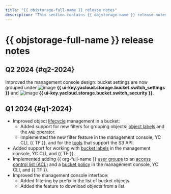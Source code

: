 ```yaml
---
title: "{{ objstorage-full-name }} release notes"
description: "This section contains {{ objstorage-name }} release notes."
---
```


# {{ objstorage-full-name }} release notes

## Q2 2024 {#q2-2024}

Improved the management console design: bucket settings are now grouped under ![image](../_assets/console-icons/wrench.svg) **{{ ui-key.yacloud.storage.bucket.switch_settings }}** and ![image](../_assets/console-icons/persons-lock.svg) **{{ ui-key.yacloud.storage.bucket.switch_security }}**.

## Q1 2024 {#q1-2024}

* Improved object [lifecycle](./concepts/lifecycles.md) management in a bucket:
  * Added support for new filters for grouping objects: [object labels](./concepts/tags.md#object-tags) and the `AND` operator.
  * Implemented the new filter feature in the management console, YC CLI, {{ TF }}, and for the [tools](./tools/) that support the S3 API.
* Added support for working with [bucket labels](./concepts/tags.md#bucket-tags) in the management console, YC CLI, and {{ TF }}.
* Implemented adding {{ org-full-name }} [user groups](../organization/concepts/groups.md) to an [access control list (ACL)](./security/acl.md) and a [bucket policy](./security/policy.md) in the management console, YC CLI, and {{ TF }}.
* Improved the management console interface:
  * Added filtering by prefix in the list of bucket objects.
  * Added the feature to download objects from a list.
